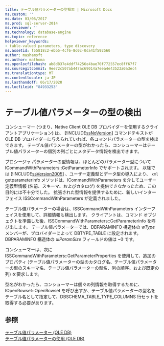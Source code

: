 ```yaml
---
title: テーブル値パラメーターの型探索 | Microsoft Docs
ms.custom: ''
ms.date: 03/06/2017
ms.prod: sql-server-2014
ms.reviewer: ''
ms.technology: database-engine
ms.topic: reference
helpviewer_keywords:
- table-valued parameters, type discovery
ms.assetid: f55818c2-ebb5-4cf6-8c0c-0da41f592560
author: mashamsft
ms.author: mathoma
ms.openlocfilehash: ab8d837e4ddf74256e4bae70f772557ec8ff67f7
ms.sourcegitcommit: 9ee72c507ab447ac69014a7eea4e43523a0a3ec4
ms.translationtype: MT
ms.contentlocale: ja-JP
ms.lasthandoff: 06/17/2020
ms.locfileid: "84933253"
---
```

# <a name="table-valued-parameter-type-discovery"></a>テーブル値パラメーターの型の検出
  コンシューマー (つまり、Native Client OLE DB プロバイダーを使用するクライアントアプリケーション) は、 [!INCLUDE[ssNoVersion](../../includes/ssnoversion-md.md)] コマンドテキストが OLE DB プロバイダーに与えられていれば、各コマンドパラメーターの型を検出できます。 テーブル値パラメーターの型がわかったら、コンシューマーはテーブル値パラメーターの個別の列ごとにメタデータ情報を検出できます。  
  
 プロシージャ パラメーターの型情報は、ほとんどのパラメーター型について ICommandWithParameters::GetParameterInfo でサポートされます。 以降では [!INCLUDE[ssVersion2005](../../includes/ssversion2005-md.md)] 、ユーザー定義型とデータ型の導入により、 `xml` getparameterinfo メソッドは、ICommandWithParameters を介してユーザー定義型情報 (名前、スキーマ、およびカタログ) を提供できなかったため、この目的には不十分でした。 拡張された型情報を提供するために、新しいインターフェイス ISSCommandWithParameters が定義されました。  
  
 テーブル値パラメーターの場合は、ISSCommandWithParameters インターフェイスを使用して、詳細情報も検出します。 クライアントは、コマンド オブジェクトを準備した後、ISSCommandWithParameters::GetParameterInfo を呼び出します。 テーブル値パラメーターでは、DBPARAMINFO 構造体の *wType* メンバーが、プロバイダーによって DBTYPE_TABLE に設定されます。 DBPARAMINFO 構造体の *ulParamSize* フィールドの値は ~0 です。  
  
 コンシューマーは、次に ISSCommandWithParameters::GetParameterProperties を使用して、追加のプロパティ (テーブル値パラメーターの型のカタログ名、テーブル値パラメーターの型のスキーマ名、テーブル値パラメーターの型名、列の順序、および既定の列) を要求します。  
  
 型名がわかったら、コンシューマーは個々の列情報を取得するために、IOpenRowset::OpenRowset を呼び出すか、テーブル値パラメーターの型名をテーブル名として指定して、DBSCHEMA_TABLE_TYPE_COLUMNS 行セットを取得する必要があります。  
  
## <a name="see-also"></a>参照  
 [テーブル値パラメーター &#40;OLE DB&#41;](../../relational-databases/native-client-ole-db-table-valued-parameters/table-valued-parameters-ole-db.md)   
 [テーブル値パラメーターの使用 &#40;OLE DB&#41;](../../relational-databases/native-client-ole-db-how-to/use-table-valued-parameters-ole-db.md)  
  
  
